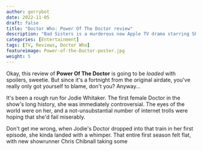 ```yaml
---
author: gerrybot
date: 2022-11-05
draft: false
title: "Doctor Who: Power Of The Doctor review"
description: "Bad Sisters is a murderous new Apple TV drama starring Sharon Horgan, Eve Hewson and Claes Bang. Read our review here."
categories: [Entertainment]
tags: [TV, Reviews, Doctor Who]
featureimage: Power-of-the-Doctor-poster.jpg
weight: 5
---
```


Okay, this review of **Power Of The Doctor** is going to be _loaded_ with spoilers, sweetie. But since it's a fortnight from the original airdate, you've really only got yourself to blame, don't you? Anyway...

It's been a rough run for Jodie Whitaker. The first female Doctor in the show's long history, she was immediately controversial. The eyes of the world were on her, and a not-unsubstantial number of internet trolls were hoping that she'd fail miserably.

Don't get me wrong, when Jodie's Doctor dropped into that train in her first episode, she kinda landed with a whimper. That entire first season felt flat, with new showrunner Chris Chibnall taking some 
